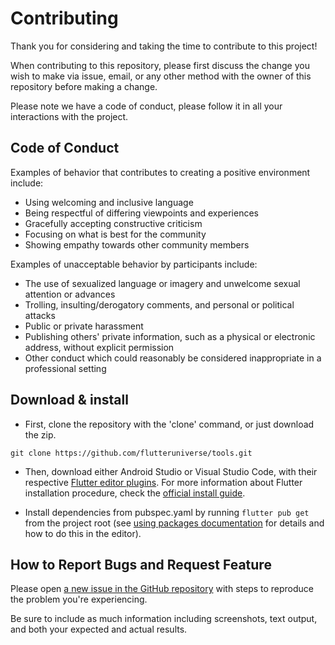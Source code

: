 # Contributing

Thank you for considering and taking the time to contribute to this project!

When contributing to this repository, please first discuss the change you wish to make via issue, email, or any other method with the owner of this repository before making a change.

Please note we have a code of conduct, please follow it in all your interactions with the project.

## Code of Conduct

Examples of behavior that contributes to creating a positive environment
include:

* Using welcoming and inclusive language
* Being respectful of differing viewpoints and experiences
* Gracefully accepting constructive criticism
* Focusing on what is best for the community
* Showing empathy towards other community members

Examples of unacceptable behavior by participants include:

* The use of sexualized language or imagery and unwelcome sexual attention or
advances
* Trolling, insulting/derogatory comments, and personal or political attacks
* Public or private harassment
* Publishing others' private information, such as a physical or electronic
  address, without explicit permission
* Other conduct which could reasonably be considered inappropriate in a
  professional setting

## Download & install

* First, clone the repository with the 'clone' command, or just download the zip.

```shell
git clone https://github.com/flutteruniverse/tools.git
```

* Then, download either Android Studio or Visual Studio Code, with their respective [Flutter editor plugins](https://flutter.dev/docs/get-started/editor). For more information about Flutter installation procedure, check the [official install guide](https://flutter.dev/docs/get-started/install).

* Install dependencies from pubspec.yaml by running `flutter pub get` from the project root (see [using packages documentation](https://flutter.dev/docs/development/packages-and-plugins/using-packages#adding-a-package-dependency-to-an-app) for details and how to do this in the editor).

## How to Report Bugs and Request Feature

Please open [a new issue in the GitHub repository](https://github.com/flutteruniverse/tools/issues/new/choose) with steps to reproduce the problem you're experiencing.

Be sure to include as much information including screenshots, text output, and both your expected and actual results.
